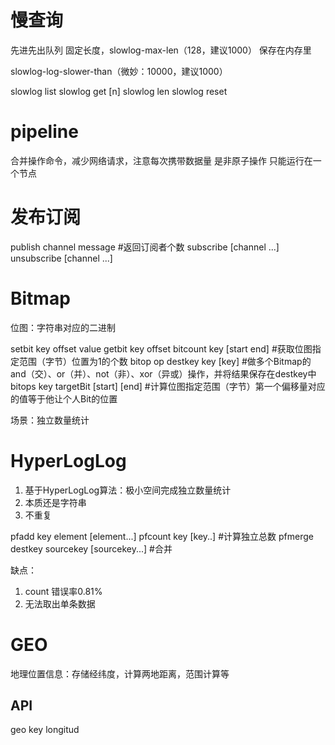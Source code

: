 # 慢查询
先进先出队列
固定长度，slowlog-max-len（128，建议1000）
保存在内存里

slowlog-log-slower-than（微妙：10000，建议1000）

slowlog list
slowlog get [n]
slowlog len
slowlog reset

# pipeline
合并操作命令，减少网络请求，注意每次携带数据量
是非原子操作
只能运行在一个节点

# 发布订阅
publish channel message #返回订阅者个数
subscribe [channel ...]
unsubscribe [channel ...]

# Bitmap
位图：字符串对应的二进制

setbit key offset value
getbit key offset
bitcount key [start end] #获取位图指定范围（字节）位置为1的个数
bitop op destkey key [key] #做多个Bitmap的and（交）、or（并）、not（非）、xor（异或）操作，并将结果保存在destkey中
bitops key targetBit [start] [end] #计算位图指定范围（字节）第一个偏移量对应的值等于他让个人Bit的位置

场景：独立数量统计

# HyperLogLog
1. 基于HyperLogLog算法：极小空间完成独立数量统计
2. 本质还是字符串
3. 不重复

pfadd key element [element...]
pfcount key [key..] #计算独立总数
pfmerge destkey sourcekey [sourcekey...] #合并

缺点：
1. count 错误率0.81%
2. 无法取出单条数据

# GEO
地理位置信息：存储经纬度，计算两地距离，范围计算等

## API
geo key longitud